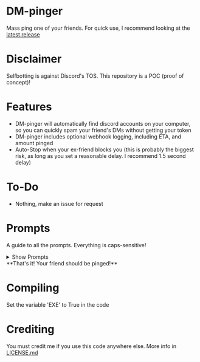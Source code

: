 # DM-pinger
Mass ping one of your friends.
For quick use, I recommend looking at the [latest release](https://github.com/YumYummity/dm-pinger/releases/tag/v0.1)

# Disclaimer
Selfbotting is against Discord's TOS. This repository is a POC (proof of concept)!

# Features
- DM-pinger will automatically find discord accounts on your computer, so you can quickly spam your friend's DMs without getting your token
- DM-pinger includes optional webhook logging, including ETA, and amount pinged
- Auto-Stop when your ex-friend blocks you (this is probably the biggest risk, as long as you set a reasonable delay. I recommend 1.5 second delay)

# To-Do
- Nothing, make an issue for request

# Prompts
A guide to all the prompts. Everything is caps-sensitive!
<details><summary> Show Prompts </summary>

- Account <br />
![image](https://user-images.githubusercontent.com/103061664/196053461-48526aa9-680d-46f2-9313-4b01a571f660.png) <br />
Choose an account from the list (the list includes every account found on your computer), or CustomToken. <br />
**This is caps-sensitive, and you must include the discriminator!** <br />

- Friend <br />
![image](https://user-images.githubusercontent.com/103061664/196053685-2ed6041f-02f4-4401-b746-12794d09a211.png) <br />
list of friends <br />
![image](https://user-images.githubusercontent.com/103061664/196053727-b9f1368a-36e4-4b96-8f40-043c2a90eaed.png) <br />
Choose a friend from the list (the list includes every account you are friends with. Does not include groups) <br />
**Again, this is caps-sensitive and you must include the discriminator!** <br />

- Webhook <br />
![image](https://user-images.githubusercontent.com/103061664/196053791-19ff3be1-c5d5-4145-af23-00413dc32e7e.png) <br />
Input a discord webhook link. Logs will be sent there! Input anything that's not a link for no logging.<br />
**Invalid links will cause an exception, and the script will reset** <br />
**Look at [Making a Webhook](https://support.discord.com/hc/en-us/articles/228383668-Intro-to-Webhooks#:~:text=%C2%A0%20Facebook-,MAKING%20A%20WEBHOOK,-With%20that%20in)** <br />

- Webhook Interval <br />
If you inputted a webhook: <br />
![image](https://user-images.githubusercontent.com/103061664/196053985-198e0e44-2737-46e2-b20f-b814f024a569.png) <br />
Input a number from 1-∞. Every time you ping your friend that many times, a log is sent to the webhook. <br />
**This option does not show up if you're not logging.** <br />
- Maximum Pings <br />
![image](https://user-images.githubusercontent.com/103061664/196054060-8412bbc4-af68-4a35-8833-980a6d6acecf.png) <br />
Input the amount of pings you want. <br />
- Ping Delay <br />
![image](https://user-images.githubusercontent.com/103061664/196054196-dc084b5e-2d94-4612-89be-a800e6285aeb.png) <br />
Input the delay you want between pings. <br />
*I recommend 1.5 for less pings, 7.5 if you're using it for more than an hour, and 20 if you're doing it overnight.*

</details>
**That's it! Your friend should be pinged!**

# Compiling
Set the variable 'EXE' to True in the code

# Crediting
You must credit me if you use this code anywhere else. More info in [LICENSE.md](https://github.com/YumYummity/dm-pinger/blob/main/LICENSE.md)
